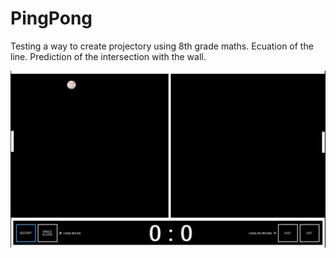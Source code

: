 # PingPong
Testing a way to create projectory using 8th grade maths. Ecuation of the line. Prediction of the intersection with the wall.

![](ping-pong.png)
